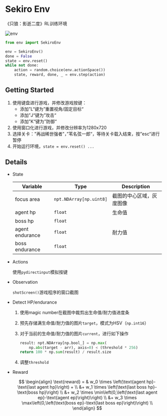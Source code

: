 # Sekiro Env

《只狼：影逝二度》RL训练环境

![env](README.assets/env.gif)

```python
from env import SekiroEnv

env = SekiroEnv()
done = False
state = env.reset()
while not done:
    action = random.choice(env.actionSpace())
    state, reward, done, _ = env.step(action)
```



## Getting Started

1. 使用键盘进行游戏，并修改游戏按键：
   - 添加”L“键为”重置视角/固定目标“
   - 添加”J“键为”攻击“
   - 添加”K“键为”防御“
2. 使用窗口化进行游戏，并修改分辨率为1280x720
3. 选择关卡："再战稀世强者"，”苇名弦一郎“，等待关卡载入结束，按”esc“进行暂停
4. 开始运行环境，`state = env.reset() ...`



## Details

- State

  | Variable        | Type                    | Description              |
  | --------------- | ----------------------- | ------------------------ |
  | focus area      | `npt.NDArray[np.uint8]` | 截图的中心区域，灰度图像 |
  | agent hp        | `float`                 | 生命值                   |
  | boss hp         | `float`                 |                          |
  | agent endurance | `float`                 | 耐力值                   |
  | boss endurance  | `float`                 |                          |

- Actions

  使用`pydirectinput`模拟按键

- Observation

  `shotScreen()`游戏程序的窗口截图

- Detect HP/endurance

  1. 使用magic number在截图中裁剪出生命值/耐力值进度条

  2. 预先存储满生命值/耐力值的图片`target`，模式为HSV（`np.int16`）

  3. 对于当前的生命值/耐力值的图片`current`，进行如下操作

     ```python
     result: npt.NDArray[np.bool_] = np.max(
         np.abs(target - arr), axis=0) < (threshold * 256)
     return 100 * np.sum(result) / result.size
     ```

  4. 调整`threshold`

- Reward
  
  $$
  \begin{align}
  \text{reward} = & w_0 \times \left(\text{agent hp}-\text{last agent hp}\right) + \\
  &+ w_1 \times \left(\text{last boss hp}-\text{boss hp}\right) \\
  &+ w_2 \times \min\left(0,\left(\text{last agent ep}-\text{agent ep}\right)\right) \\
  &+ w_3 \times \max\left(0,\left(\text{boss ep}-\text{last boss ep}\right)\right) \\
  \end{align}
  $$
  

